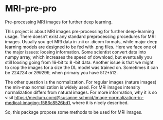 # MRI-pre-pro
Pre-processing MRI images for further deep learning.

This project is about MRI images pre-processing for further deep-learning usage.
There doesn’t exist any standard preprocessing procedures for MRI images. Usually you get MRI data in .nii or .dicom formats, while major deep learning models are designed to be fed with .png files.
Here we face one of the major issues: loosing information.
Some scientist convert data into numpy array, which increases the speed of download, but eventually you still loosing going from 16-bit to 8 -bit data. 
Another issue is that we might to crop the images for a size the DL model was trained on. Sometimes it can be 224*224 or 299*299, when primary you have 512*512.

The other question is the normalization. 
For regular images (nature images) the min-max normalization is widely used.
For MRI images intensity normalization differs from natural images. For more information, why it is so visit https://medium.com/@susanne.schmid/image-normalization-in-medical-imaging-f586c8526bd1, where it is nicely described.

So, this package propose some methods to be used for MRI images.
